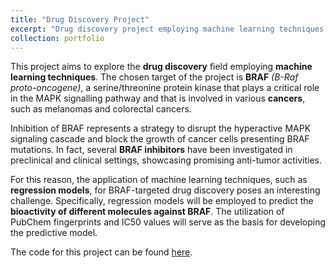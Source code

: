 ```yaml
---
title: "Drug Discovery Project"
excerpt: "Drug discovery project employing machine learning techniques to predict bioactivity against BRAF. <br/><img src='/images/pIC50_boxplot.pdf'>"
collection: portfolio
---
```


This project aims to explore the **drug discovery** field employing **machine learning techniques**. The chosen target of the project is **BRAF** *(B-Raf proto-oncogene)*, a serine/threonine protein kinase that plays a critical role in the MAPK signalling pathway and that is involved in various **cancers**, such as melanomas and colorectal cancers.

Inhibition of BRAF represents a strategy to disrupt the hyperactive MAPK signaling cascade and block the growth of cancer cells presenting BRAF mutations. In fact, several **BRAF inhibitors** have been investigated in preclinical and clinical settings, showcasing promising anti-tumor activities.

For this reason, the application of machine learning techniques, such as **regression models**, for BRAF-targeted drug discovery poses an interesting challenge. Specifically, regression models will be employed to predict the **bioactivity of different molecules against BRAF**. The utilization of PubChem fingerprints and IC50 values will serve as the basis for developing the predictive model.

The code for this project can be found [here](https://github.com/frodbej/braf-inhibitors-drug-discovery).
